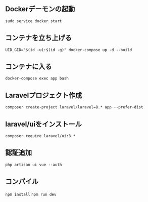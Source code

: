 ## Dockerデーモンの起動
`sudo service docker start`

## コンテナを立ち上げる
`UID_GID="$(id -u):$(id -g)" docker-compose up -d --build`

## コンテナに入る
`docker-compose exec app bash`

## Laravelプロジェクト作成
`composer create-project laravel/laravel=8.* app --prefer-dist`

## laravel/uiをインストール
`composer require laravel/ui:3.*`

## 認証追加
`php artisan ui vue --auth`

<!-- ## npm install
`curl -o- https://raw.githubusercontent.com/nvm-sh/nvm/v0.39.1/install.sh | bash`
`source ~/.bashrc`
`nvm install --lts`

## vue.js install
`npm install vue@next vue-loader@next @vue/compiler-sfc` -->

## コンパイル
`npm install`
`npm run dev`
